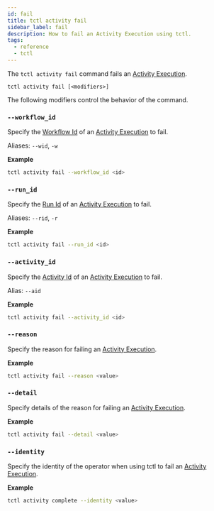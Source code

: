 ```yaml
---
id: fail
title: tctl activity fail
sidebar_label: fail
description: How to fail an Activity Execution using tctl.
tags:
  - reference
  - tctl
---
```


The `tctl activity fail` command fails an [Activity Execution](/concepts/what-is-an-activity-execution).

`tctl activity fail [<modifiers>]`

The following modifiers control the behavior of the command.

### `--workflow_id`

Specify the [Workflow Id](/concepts/what-is-a-workflow-id) of an [Activity Execution](/concepts/what-is-an-activity-execution) to fail.

Aliases: `--wid`, `-w`

**Example**

```bash
tctl activity fail --workflow_id <id>
```

### `--run_id`

Specify the [Run Id](/concepts/what-is-a-run-id) of an [Activity Execution](/concepts/what-is-an-activity-execution) to fail.

Aliases: `--rid`, `-r`

**Example**

```bash
tctl activity fail --run_id <id>
```

### `--activity_id`

Specify the [Activity Id](/concepts/what-is-an-activity-id) of an [Activity Execution](/concepts/what-is-an-activity-execution) to fail.

Alias: `--aid`

**Example**

```bash
tctl activity fail --activity_id <id>
```

### `--reason`

Specify the reason for failing an [Activity Execution](/concepts/what-is-an-activity-execution).

**Example**

```bash
tctl activity fail --reason <value>
```

### `--detail`

Specify details of the reason for failing an [Activity Execution](/concepts/what-is-an-activity-execution).

**Example**

```bash
tctl activity fail --detail <value>
```

### `--identity`

Specify the identity of the operator when using tctl to fail an [Activity Execution](/concepts/what-is-an-activity-execution).

**Example**

```bash
tctl activity complete --identity <value>
```
